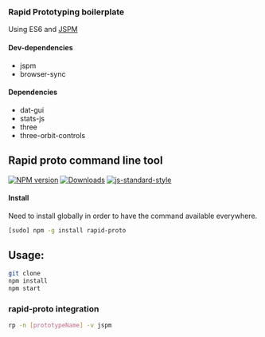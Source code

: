 ### Rapid Prototyping boilerplate

Using ES6 and [JSPM](http://jspm.io)

#### Dev-dependencies
* jspm
* browser-sync

#### Dependencies
* dat-gui
* stats-js
* three
* three-orbit-controls

## Rapid proto command line tool

[![NPM version][npm-image]][npm-url]
[![Downloads][downloads-image]][npm-url]
[![js-standard-style][standard-image]][standard-url]

#### Install

Need to install globally in order to have the command available everywhere.

```bash
[sudo] npm -g install rapid-proto

```

## Usage:
```bash
git clone
npm install
npm start
```

### rapid-proto integration
```bash
rp -n [prototypeName] -v jspm
```

[npm-image]: https://img.shields.io/npm/v/rapid-proto.svg?style=flat-square
[npm-url]: https://npmjs.org/package/rapid-proto
[downloads-image]: http://img.shields.io/npm/dm/rapid-proto.svg?style=flat-square
[standard-image]: https://img.shields.io/badge/code%20style-standard-brightgreen.svg?style=flat-square
[standard-url]: https://github.com/feross/standard
